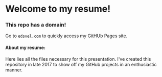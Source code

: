 # Welcome to my resume!
### This repo has a domain!
Go to [`edsvel.com`](https://batman808401.github.io/Resume/) to quickly access my GitHUb Pages site.
#### About my resume:
Here lies all the files necessary for this presentation. I've created this repository in late 2017 to show off my GitHub projects in an enthusiastic manner. 